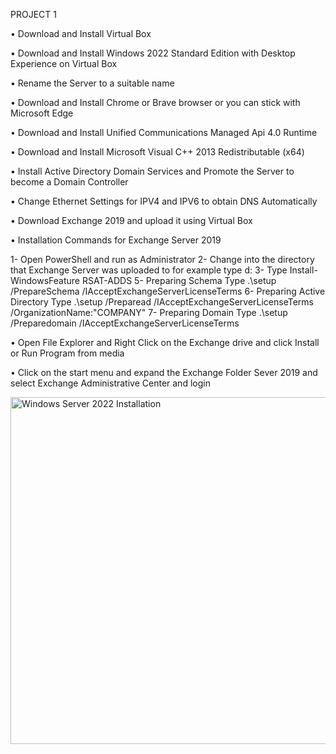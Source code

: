 PROJECT 1

•	Download and Install Virtual Box

•	Download and Install Windows 2022 Standard Edition with Desktop Experience on Virtual Box

•	Rename the Server to a suitable name

•	Download and Install Chrome or Brave browser or you can stick with Microsoft Edge

•	Download and Install Unified Communications Managed Api 4.0 Runtime

•	Download and Install Microsoft Visual C++ 2013 Redistributable (x64)

•	Install Active Directory Domain Services and Promote the Server to become a Domain Controller

•	Change Ethernet Settings for IPV4 and IPV6 to obtain DNS Automatically

•	Download Exchange 2019 and upload it using Virtual Box



•	Installation Commands for Exchange Server 2019

   1-	Open PowerShell and run as Administrator
   2-	Change into the directory that Exchange Server was uploaded to for example type d: 
   3-	Type Install-WindowsFeature RSAT-ADDS
   5-	Preparing Schema Type .\setup /PrepareSchema /IAcceptExchangeServerLicenseTerms
   6-	Preparing Active Directory Type .\setup /Preparead /IAcceptExchangeServerLicenseTerms /OrganizationName:"COMPANY"
   7-	Preparing Domain Type .\setup /Preparedomain /IAcceptExchangeServerLicenseTerms



•	Open File Explorer and Right Click on the Exchange drive and click Install or Run Program from media

•	Click on the start menu and expand the Exchange Folder Sever 2019 and select Exchange Administrative Center and login


<img width="555" alt="Windows Server 2022 Installation" src="https://user-images.githubusercontent.com/103763124/185809379-a26cfde3-0f2a-4b1e-80a4-356b90f220b2.png">


